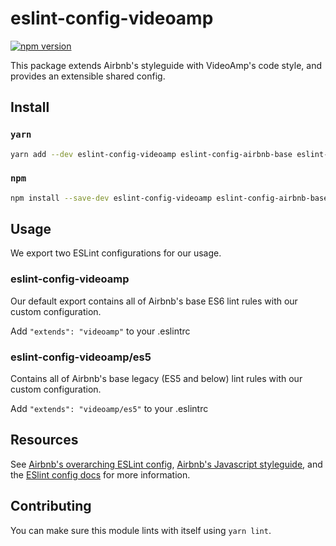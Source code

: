 # eslint-config-videoamp
[![npm version](https://badge.fury.io/js/eslint-config-videoamp.svg)](https://badge.fury.io/js/eslint-config-videoamp)

This package extends Airbnb's styleguide with VideoAmp's code style, and provides an extensible shared config.

## Install
### `yarn`
```sh
yarn add --dev eslint-config-videoamp eslint-config-airbnb-base eslint-plugin-import eslint
```
### `npm`
```sh
npm install --save-dev eslint-config-videoamp eslint-config-airbnb-base eslint-plugin-import eslint
```

## Usage

We export two ESLint configurations for our usage.

### eslint-config-videoamp

Our default export contains all of Airbnb's base ES6 lint rules with our custom configuration.

Add `"extends": "videoamp"` to your .eslintrc

### eslint-config-videoamp/es5

Contains all of Airbnb's base legacy (ES5 and below) lint rules with our custom configuration.

Add `"extends": "videoamp/es5"` to your .eslintrc

## Resources
See [Airbnb's overarching ESLint config](https://npmjs.com/eslint-config-airbnb), [Airbnb's Javascript styleguide](https://github.com/airbnb/javascript), and the [ESlint config docs](http://eslint.org/docs/user-guide/configuring#extending-configuration-files) for more information.

## Contributing

You can make sure this module lints with itself using `yarn lint`.
